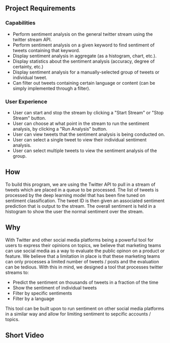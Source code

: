 ## Project Requirements
### Capabilities
* Perform sentiment analysis on the general twitter stream using the twitter stream API.
* Perform sentiment analysis on a given keyword to find sentiment of tweets containing that keyword.
* Display sentiment analysis in aggregate (as a histogram, chart, etc.).
* Display statistics about the sentiment analysis (accuracy, degree of certainty, etc.)
* Display sentiment analysis for a manually-selected group of tweets or individual tweet. 
* Can filter out tweets containing certain language or content (can be simply implemented through a filter). 

### User Experience
* User can start and stop the stream by clicking a "Start Stream" or "Stop Stream" button.
* User can choose at what point in the stream to run the sentiment analysis, by clicking a "Run Analysis" button.
* User can view tweets that the sentiment analysis is being conducted on. 
* User can select a single tweet to view their individual sentiment analysis.
* User can select multiple tweets to view the sentiment analysis of the group. 

## How
To build this program, we are using the Twitter API to pull in a stream of tweets which are placed in a queue to be processed.  The list of tweets is processed by the deep learning model that has been fine tuned on sentiment classification.  The tweet ID is then given an associated sentiment prediction that is output to the stream.  The overall sentiment is held in a histogram to show the user the normal sentiment over the stream.

## Why
With Twitter and other social media platforms being a powerful tool for users to express their opinions on topics, we believe that marketing teams can use social media as a way to evaluate the public opinon on a product or feature.  We believe that a limitation in place is that these marketing teams can only processes a limited number of tweets / posts and the evaluation can be tedious.  With this in mind, we designed a tool that processes twitter streams to:
 - Predict the sentiment on thousands of tweets in a fraction of the time
 - Show the sentiment of individual tweets
 - Filter by specific sentiments
 - Filter by a language

This tool can be built upon to run sentiment on other social media platforms in a similar way and allow for limiting sentiment to sepcific accounts / topics.

## Short Video
